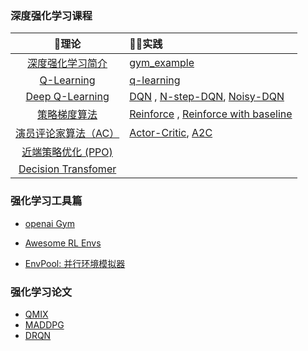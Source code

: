 ### 深度强化学习课程

|                         📘理论                         | 👩‍💻实践 |
| :---------------------------------------------------: | :---- |
| [深度强化学习简介](deep-rl/deep-rl-class/chapter1.md) | [gym_example](https://github.com/jianzhnie/deep-rl-toolkit/blob/main/examples/tutorials/lesson1/gym_example.py) |
|      [Q-Learning](deep-rl/deep-rl-class/chapter2.md)       | [q-learning](https://github.com/jianzhnie/deep-rl-toolkit/blob/main/examples/tutorials/lesson2/q_learning/train.py) |
|    [Deep Q-Learning](deep-rl/deep-rl-class/chapter3.md)    | [DQN](https://github.com/jianzhnie/deep-rl-toolkit/blob/main/examples/tutorials/lesson3/DQN/train.py) , [N-step-DQN](https://github.com/jianzhnie/deep-rl-toolkit/blob/main/examples/tutorials/lesson3/N-step-DQN/train.py), [Noisy-DQN](https://github.com/jianzhnie/deep-rl-toolkit/blob/main/examples/tutorials/lesson3/Noisy-DQN/train.py) |
|   [策略梯度算法](deep-rl/deep-rl-class/chapter4.md)    | [Reinforce](https://github.com/jianzhnie/deep-rl-toolkit/blob/main/examples/tutorials/lesson4/pg/train.py) , [Reinforce with baseline](https://github.com/jianzhnie/deep-rl-toolkit/blob/main/examples/tutorials/lesson4/pg/train.py) |
|               [演员评论家算法（AC）](deep-rl/deep-rl-class/chapter5.md)                | [Actor-Critic](https://github.com/jianzhnie/deep-rl-toolkit/tree/main/examples/tutorials/lesson4/ac%26a2c),  [A2C](https://github.com/jianzhnie/deep-rl-toolkit/tree/main/examples/tutorials/lesson4/ac%26a2c) |
|                [近端策略优化 (PPO)]()                 |       |
|                [Decision Transfomer]()                |       |


### 强化学习工具篇
- [openai Gym ](deep-rl/rltools/gym.md)

- [Awesome RL Envs](deep-rl/rltools/awesomeRLtools.md)

- [EnvPool: 并行环境模拟器](deep-rl/rltools/envpool.md)

  

### 强化学习论文

- [QMIX](deep-rl/papers/qmix.md)
- [MADDPG](deep-rl/papers/MADDPG.md)
- [DRQN](deep-rl//papers/DRQN.md)